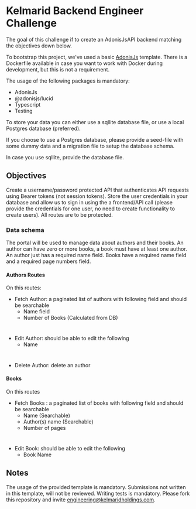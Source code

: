 
#  Kelmarid Backend Engineer Challenge

  

The goal of this challenge if to create an AdonisJsAPI backend matching the objectives down below.

  

To bootstrap this project, we've used a basic [AdonisJs](https://docs.adonisjs.com/guides/introduction) template. There is a Dockerfile available in case you want to work with Docker during development, but this is not a requirement.

  

The usage of the following packages is mandatory:

- AdonisJs 
- @adonisjs/lucid
- Typescript
- Testing

To store your data you can either use a sqllite database file, or use a local Postgres database (preferred).

  

If you choose to use a Postgres database, please provide a seed-file with some dummy data and a migration file to setup the database schema.

  

In case you use sqllite, provide the database file.

  

## Objectives

  

Create a username/password protected API that authenticates API requests using Bearer tokens (not session tokens). Store the user credentials in your database and allow us to sign in using the a frontend/API call (please provide the credentials for one user, no need to create functionality to create users). All routes are to be protected.

  

### Data schema

  

The portal will be used to manage data about authors and their books. An author can have zero or more books, a book must have at least one author. An author just has a required name field. Books have a required name field and a required page numbers field.



#### Authors Routes

On this routes:

 - Fetch Author:  a paginated list of authors with following field and should be searchable
    - Name field
    - Number of Books (Calculated from DB)
#
 - Edit Author: should be able to edit the following
    - Name
#
  - Delete Author: delete an author 

  

#### Books

On this routes

- Fetch Books :  a paginated list of books with following field and should be searchable
    - Name (Searchable)
    -  Author(s) name (Searchable)
	-  Number of pages

#

 - Edit Book: should be able to edit the following
	- Book Name

  

## Notes

The usage of the provided template is mandatory. Submissions not written in this template, will not be reviewed. Writing tests is mandatory. Please fork this repository and invite engineering@kelmaridholdings.com.